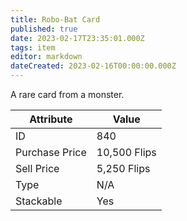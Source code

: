 ```yaml
---
title: Robo-Bat Card
published: true
date: 2023-02-17T23:35:01.000Z
tags: item
editor: markdown
dateCreated: 2023-02-16T00:00:00.000Z
---
```


A rare card from a monster.

|Attribute|Value|
|-|-|
|ID|840|
|Purchase Price|10,500 Flips|
|Sell Price|5,250 Flips|
|Type|N/A|
|Stackable|Yes|

